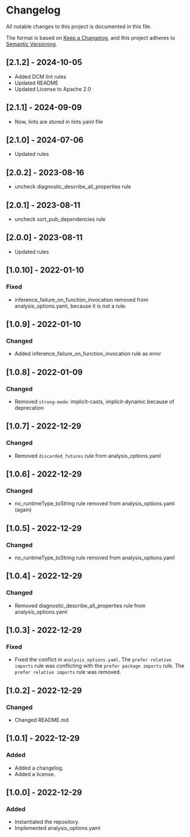 # Changelog

All notable changes to this project is documented in this file.

The format is based on [Keep a Changelog](https://keepachangelog.com/en/1.0.0/),
and this project adheres to [Semantic Versioning](https://semver.org/spec/v2.0.0.html).

## [2.1.2] - 2024-10-05

- Added DCM lint rules
- Updated README
- Updated License to Apache 2.0

## [2.1.1] - 2024-09-09

- Now, lints are stored in lints.yaml file

## [2.1.0] - 2024-07-06

- Updated rules

## [2.0.2] - 2023-08-16

- uncheck diagnostic_describe_all_properties rule

## [2.0.1] - 2023-08-11

- uncheck sort_pub_dependencies rule

## [2.0.0] - 2023-08-11

- Updated rules

## [1.0.10] - 2022-01-10

### Fixed

- inference_failure_on_function_invocation removed from analysis_options.yaml, because it is not a rule.

## [1.0.9] - 2022-01-10

### Changed

- Added inference_failure_on_function_invocation rule as error

## [1.0.8] - 2022-01-09

### Changed

- Removed `strong-mode`: implicit-casts, implicit-dynamic because of deprecation

## [1.0.7] - 2022-12-29

### Changed

- Removed `discarded_futures` rule from analysis_options.yaml

## [1.0.6] - 2022-12-29

### Changed

- no_runtimeType_toString rule removed from analysis_options.yaml (again)

## [1.0.5] - 2022-12-29

### Changed

- no_runtimeType_toString rule removed from analysis_options.yaml

## [1.0.4] - 2022-12-29

### Changed

- Removed diagnostic_describe_all_properties rule from analysis_options.yaml

## [1.0.3] - 2022-12-29

### Fixed

- Fixed the conflict in `analysis_options.yaml`. The `prefer relative imports` rule was conflicting with the `prefer package imports` rule. The `prefer relative imports` rule was removed.

## [1.0.2] - 2022-12-29

### Changed

- Changed README.md

## [1.0.1] - 2022-12-29

### Added

- Added a changelog.
- Added a license.

## [1.0.0] - 2022-12-29

### Added

- Instantiated the repository.
- Implemented analysis_options.yaml
